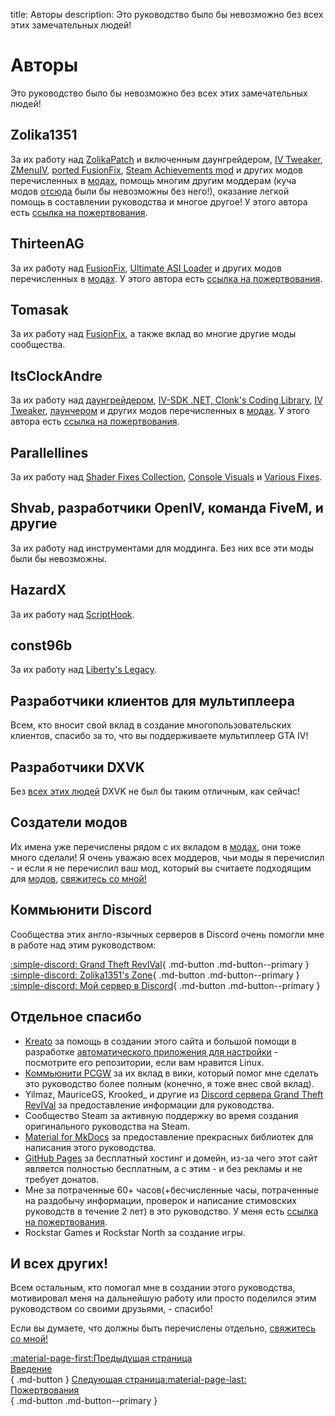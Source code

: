 title: Авторы
description: Это руководство было бы невозможно без всех этих замечательных людей!

# Авторы
Это руководство было бы невозможно без всех этих замечательных людей!

## Zolika1351
За их работу над [ZolikaPatch](essential-modding/zolikapatch.md) и включенным даунгрейдером, [IV Tweaker](../extras/modloading/#iv-tweaker),  [ZMenuIV](../extras/trainers/#zmenuiv), [ported FusionFix](essential-modding/fusionfix.md), [Steam Achievements mod](https://zolika1351.pages.dev/mods/ivsteamachievements) и других модов перечисленных в [модах](extras/mods.md), помощь многим другим моддерам (куча модов [отсюда](extras/mods.md) были бы невозможны без него!), оказание легкой помощь в составлении руководства и многое другое! У этого автора есть [ссылка на пожертвования](support.md).

## ThirteenAG
За их работу над [FusionFix](essential-modding/fusionfix.md), [Ultimate ASI Loader](../mod-dependencies/#ultimate-asi-loader) и других модов перечисленных в [модах](extras/mods.md). У этого автора есть [ссылка на пожертвования](support.md).

## Tomasak
За их работу над [FusionFix](essential-modding/fusionfix.md), а также вклад во многие другие моды сообщества.

## ItsClockAndre
За их работу над [даунгрейдером](downgrading.md), [IV-SDK .NET, Clonk's Coding Library](../mod-dependencies/#iv-sdk-net), [IV Tweaker](../extras/modloading/#iv-tweaker), [лаунчером](extras/launcher.md) и других модов перечисленных в [модах](extras/mods.md). У этого автора есть [ссылка на пожертвования](support.md).

## Parallellines
За их работу над [Shader Fixes Collection](essential-modding/fusionfix.md), [Console Visuals](extras/mods.md) и [Various Fixes](extras/mods.md).

## Shvab, разработчики OpenIV, команда FiveM, и другие
За их работу над инструментами для моддинга. Без них все эти моды были бы невозможны.

## HazardX
За их работу над [ScriptHook](../mod-dependencies/#scripthook).

## const96b
За их работу над [Liberty's Legacy](../extras/trainers/#libertys-legacy).

## Разработчики клиентов для мультиплеера
Всем, кто вносит свой вклад в создание многопользовательских клиентов, спасибо за то, что вы поддерживаете мультиплеер GTA IV!

## Разработчики DXVK
Без [всех этих людей](https://github.com/doitsujin/dxvk/graphs/contributors) DXVK не был бы таким отличным, как сейчас!

## Создатели модов
Их имена уже перечислены рядом с их вкладом в [модах](extras/mods.md), они тоже много сделали! Я очень уважаю всех моддеров, чьи моды я перечислил - и если я не перечислил ваш мод, который вы считаете подходящим для [модов](extras/mods.md), [свяжитесь со мной!](contact-me.md)

## Коммьюнити Discord
Сообщества этих англо-язычных серверов в Discord очень помогли мне в работе над этим руководством:

[:simple-discord: Grand Theft RevIVal](https://discord.gg/Wn5eCWGcpb){ .md-button .md-button--primary } [:simple-discord: Zolika1351's Zone](https://discord.gg/KTxxZcNxCc){ .md-button .md-button--primary } [:simple-discord: Мой сервер в Discord](https://discord.gg/zwmsQqExbQ){ .md-button .md-button--primary }

## Отдельное спасибо
* [Kreato](https://github.com/kreatoo) за помощь в создании этого сайта и большой помощи в разработке [автоматического приложения для настройки](../optimization/#setup-utility) - посмотрите его репозитории, если вам нравится Linux.
* [Коммьюнити PCGW](https://www.pcgamingwiki.com/wiki/Grand_Theft_Auto_IV) за их вклад в вики, который помог мне сделать это руководство более полным (конечно, я тоже внес свой вклад).
* Yilmaz, MauriceGS, Krooked_ и другие из [Discord сервера Grand Theft RevIVal](https://discord.gg/Wn5eCWGcpb) за предоставление информации для руководства.
* Сообщество Steam за активную поддержку во время создания оригинального руководства на Steam.
* [Material for MkDocs](https://squidfunk.github.io/mkdocs-material/) за предоставление прекрасных библиотек для написания этого руководства.
* [GitHub Pages](https://pages.github.com/) за бесплатный хостинг и домейн, из-за чего этот сайт является полностью бесплатным, а с этим - и без рекламы и не требует донатов.
* Мне за потраченные 60+ часов(+бесчисленные часы, потраченные на раздобычу информации, проверок и написание стимовских руководств в течение 2 лет) в это руководство. У меня есть [ссылка на пожертвования](support.md).
* Rockstar Games и Rockstar North за создание игры.

## И всех других!
Всем остальным, кто помогал мне в создании этого руководства, мотивировал меня на дальнейшую работу или просто поделился этим руководством со своими друзьями, - спасибо!

Если вы думаете, что должны быть перечислены отдельно, [свяжитесь со мной!](contact-me.md)

[:material-page-first:Предыдущая страница <br>Введение</br>](index.md){ .md-button } [Следующая страница:material-page-last: <br>Пожертвования</br>](support.md){ .md-button .md-button--primary }